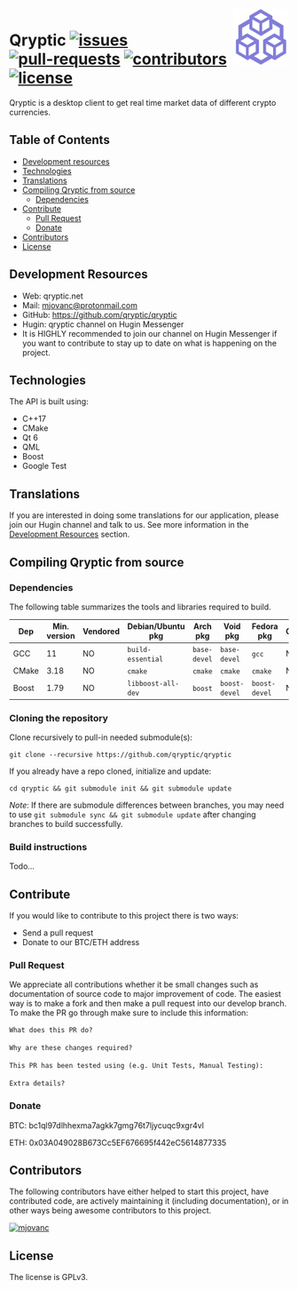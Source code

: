 <img src="qryptic_square_logo.png" alt="Qryptic" width="100" height="100" align="right" />

# Qryptic [![issues](https://img.shields.io/github/issues/qryptic/qryptic.svg)](https://github.com/qryptic/qryptic/issues) [![pull-requests](https://img.shields.io/github/issues-pr/qryptic/qryptic.svg)](https://github.com/qryptic/qryptic/pulls) [![contributors](https://img.shields.io/github/contributors/qryptic/qryptic.svg)](https://github.com/qryptic/qryptic/graphs/contributors) [![license](https://img.shields.io/github/license/qryptic/qryptic.svg)](https://github.com/qryptic/qryptic/blob/main/LICENSEs)

Qryptic is a desktop client to get real time market data of different crypto currencies.

## Table of Contents

- [Development resources](#development-resources)
- [Technologies](#technologies)
- [Translations](#translations)
- [Compiling Qryptic from source](#compiling-qryptic-from-source)
    - [Dependencies](#dependencies)
- [Contribute](#contribute)
    - [Pull Request](#pull-request)
    - [Donate](#donate)
- [Contributors](#contributors)
- [License](#license)


## Development Resources

- Web: qryptic.net
- Mail: mjovanc@protonmail.com
- GitHub: https://github.com/qryptic/qryptic
- Hugin: qryptic channel on Hugin Messenger
- It is HIGHLY recommended to join our channel on Hugin Messenger if you want to contribute to stay up to date on what is happening on the project.

## Technologies

The API is built using:

- C++17
- CMake
- Qt 6
- QML
- Boost
- Google Test

## Translations

If you are interested in doing some translations for our application, please join our Hugin channel and talk to us. See more information in the [Development Resources](#development-resources) section.

## Compiling Qryptic from source

### Dependencies

The following table summarizes the tools and libraries required to build.

| Dep          | Min. version  | Vendored | Debian/Ubuntu pkg    | Arch pkg     | Void pkg           | Fedora pkg          | Optional | Purpose         |
| ------------ | ------------- | -------- | -------------------- | ------------ | ------------------ | ------------------- | -------- | --------------- |
| GCC          | 11             | NO       | `build-essential`    | `base-devel` | `base-devel`       | `gcc`               | NO       |                 |
| CMake        | 3.18           | NO       | `cmake`              | `cmake`      | `cmake`            | `cmake`             | NO       |                 |
| Boost        | 1.79          | NO       | `libboost-all-dev`   | `boost`      | `boost-devel`      | `boost-devel`       | NO       | C+


### Cloning the repository

Clone recursively to pull-in needed submodule(s):

```
git clone --recursive https://github.com/qryptic/qryptic
```

If you already have a repo cloned, initialize and update:

```
cd qryptic && git submodule init && git submodule update
```

*Note*: If there are submodule differences between branches, you may need 
to use `git submodule sync && git submodule update` after changing branches
to build successfully.

### Build instructions

Todo...

## Contribute

If you would like to contribute to this project there is two ways:

- Send a pull request
- Donate to our BTC/ETH address

### Pull Request

We appreciate all contributions whether it be small changes such as documentation of source code to major improvement of code. The easiest way is to make a fork and then make a pull request into our develop branch. To make the PR go through make sure to include this information:

```
What does this PR do?

Why are these changes required?

This PR has been tested using (e.g. Unit Tests, Manual Testing):

Extra details?
```

### Donate

BTC: bc1ql97dlhhexma7agkk7gmg76t7ljycuqc9xgr4vl

ETH: 0x03A049028B673Cc5EF676695f442eC5614877335

## Contributors

The following contributors have either helped to start this project, have contributed
code, are actively maintaining it (including documentation), or in other ways
being awesome contributors to this project.

[<img src="https://github.com/mjovanc.png?size=72" alt="mjovanc" width="72">](https://github.com/mjovanc)

## License

The license is GPLv3.
